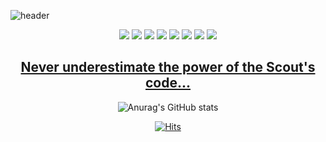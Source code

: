 ![header](https://capsule-render.vercel.app/api?type=wave&color=auto&height=300&section=header&text=Teemo!%20&fontSize=90)
<div align="center">
<a href="https://www.python.org/" target="_blank"><img src="https://img.shields.io/badge/Python-3776AB?style=flat-square&logo=Python&logoColor=white"></a>
<a href="https://www.kia.com/kr/main.html" target="_blank"><img src="https://img.shields.io/badge/KIA-05141f?style=flat-square&logo=Kia&logoColor=white"/></a>
<a href="https://pypi.org/project/numpy/" target="_blank"><img src="https://img.shields.io/badge/NumPy-013243?style=flat-square&logo=NumPy&logoColor=white"/></a>
<a href="https://www.oracle.com/kr/index.html" target="_blank"><img src="https://img.shields.io/badge/Java-007396?style=flat-square&logo=Java&logoColor=white"/></a>
<a href="https://replit.com/" target="_blank"><img src="https://img.shields.io/badge/C-A8B9CC?style=flat-square&logo=C&logoColor=white"/></a>
<a href="https://replit.com/" target="_blank"><img src="https://img.shields.io/badge/JavaSclipt-F7DF1E?style=flat-square&logo=JavaScript&logoColor=white"/></a>
<a href="https://www.tensorflow.org/?hl=ko" target="_blank"><img src="https://img.shields.io/badge/TensorFlow-FF6F00?style=flat-square&logo=TensorFlow&logoColor=white"/></a>
<a href="https://www.facebook.com/" target="_blank"><img src="https://img.shields.io/badge/Facebook-1877F2?style=flat-square&logo=Facebook&logoColor=white"/></a>

## [Never underestimate the power of the Scout's code...](https://test.byun00106.repl.co)

![Anurag's GitHub stats](https://github-readme-stats.vercel.app/api?username=chanwoo00106&theme=vue&show_icons=ture)
<!--
[![Top Langs](https://github-readme-stats.vercel.app/api/top-langs/?username=chanwoo00106&hide_langs_below=0.5)](https://github.com/chanwoo00106)
-->
[![Hits](https://hits.seeyoufarm.com/api/count/incr/badge.svg?url=https%3A%2F%2Fgithub.com%2Fchanwoo00106%2Fhit-counter&count_bg=%23CD84F1&title_bg=%23F9CA24&icon=stackoverflow.svg&icon_color=%23FFFFFF&title=Teemo!&edge_flat=false)](https://hits.seeyoufarm.com)
</div>
